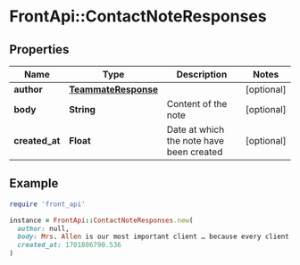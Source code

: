 # FrontApi::ContactNoteResponses

## Properties

| Name | Type | Description | Notes |
| ---- | ---- | ----------- | ----- |
| **author** | [**TeammateResponse**](TeammateResponse.md) |  | [optional] |
| **body** | **String** | Content of the note | [optional] |
| **created_at** | **Float** | Date at which the note have been created | [optional] |

## Example

```ruby
require 'front_api'

instance = FrontApi::ContactNoteResponses.new(
  author: null,
  body: Mrs. Allen is our most important client … because every client is our most important client.,
  created_at: 1701806790.536
)
```

